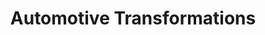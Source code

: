 ---
title: "Automotive Transformations"
url: /angier/automotive-transformations/
shop: car repair
---